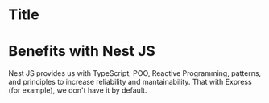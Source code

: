# Title

# Benefits with Nest JS

Nest JS provides us with TypeScript, POO, Reactive Programming, patterns, and principles to increase reliability and mantainability. That with Express (for example), we don't have it by default.
